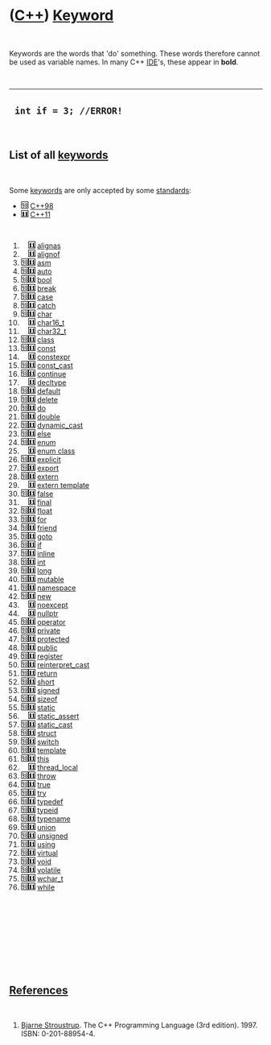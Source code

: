 



 

 

 

 

 

([C++](Cpp.htm)) [Keyword](CppKeyword.htm)
==========================================

 

Keywords are the words that 'do' something. These words therefore cannot
be used as variable names. In many C++ [IDE](CppIde.htm)'s, these appear
in **bold**.

 

  -------------------------
  ` int if = 3; //ERROR!`
  -------------------------

 

List of all [keywords](CppKeyword.htm)
--------------------------------------

 

Some [keywords](CppKeyword.htm) are only accepted by some
[standards](CppStandard.htm):

-   ![C++98](PicCpp98.png) [C++98](Cpp98.htm)
-   ![C++11](PicCpp11.png) [C++11](Cpp11.htm)

 

1.  ![ ](PicSpacer.png)![C++11](PicCpp11.png) [alignas](CppAlignas.htm)
2.  ![ ](PicSpacer.png)![C++11](PicCpp11.png) [alignof](CppAlignof.htm)
3.  ![C++98](PicCpp98.png)![C++11](PicCpp11.png) [asm](CppAsm.htm)
4.  ![C++98](PicCpp98.png)![C++11](PicCpp11.png) [auto](CppAuto.htm)
5.  ![C++98](PicCpp98.png)![C++11](PicCpp11.png) [bool](CppBool.htm)
6.  ![C++98](PicCpp98.png)![C++11](PicCpp11.png) [break](CppBreak.htm)
7.  ![C++98](PicCpp98.png)![C++11](PicCpp11.png) [case](CppCase.htm)
8.  ![C++98](PicCpp98.png)![C++11](PicCpp11.png) [catch](CppCatch.htm)
9.  ![C++98](PicCpp98.png)![C++11](PicCpp11.png) [char](CppChar.htm)
10. ![ ](PicSpacer.png)![C++11](PicCpp11.png)
    [char16\_t](CppChar16_t.htm)
11. ![ ](PicSpacer.png)![C++11](PicCpp11.png)
    [char32\_t](CppChar32_t.htm)
12. ![C++98](PicCpp98.png)![C++11](PicCpp11.png) [class](CppClass.htm)
13. ![C++98](PicCpp98.png)![C++11](PicCpp11.png) [const](CppConst.htm)
14. ![ ](PicSpacer.png)![C++11](PicCpp11.png)
    [constexpr](CppConstexpr.htm)
15. ![C++98](PicCpp98.png)![C++11](PicCpp11.png)
    [const\_cast](CppConst_cast.htm)
16. ![C++98](PicCpp98.png)![C++11](PicCpp11.png)
    [continue](CppContinue.htm)
17. ![ ](PicSpacer.png)![C++11](PicCpp11.png)
    [decltype](CppDecltype.htm)
18. ![C++98](PicCpp98.png)![C++11](PicCpp11.png)
    [default](CppDefault.htm)
19. ![C++98](PicCpp98.png)![C++11](PicCpp11.png) [delete](CppDelete.htm)
20. ![C++98](PicCpp98.png)![C++11](PicCpp11.png) [do](CppDo.htm)
21. ![C++98](PicCpp98.png)![C++11](PicCpp11.png) [double](CppDouble.htm)
22. ![C++98](PicCpp98.png)![C++11](PicCpp11.png)
    [dynamic\_cast](CppDynamic_cast.htm)
23. ![C++98](PicCpp98.png)![C++11](PicCpp11.png) [else](CppElse.htm)
24. ![C++98](PicCpp98.png)![C++11](PicCpp11.png) [enum](CppEnum.htm)
25. ![ ](PicSpacer.png)![C++11](PicCpp11.png) [enum
    class](CppEnumClass.htm)
26. ![C++98](PicCpp98.png)![C++11](PicCpp11.png)
    [explicit](CppExplicit.htm)
27. ![C++98](PicCpp98.png)![C++11](PicCpp11.png) [export](CppExport.htm)
28. ![C++98](PicCpp98.png)![C++11](PicCpp11.png) [extern](CppExtern.htm)
29. ![ ](PicSpacer.png)![C++11](PicCpp11.png) [extern
    template](CppExternTemplate.htm)
30. ![C++98](PicCpp98.png)![C++11](PicCpp11.png) [false](CppFalse.htm)
31. ![ ](PicSpacer.png)![C++11](PicCpp11.png) [final](CppFinal.htm)
32. ![C++98](PicCpp98.png)![C++11](PicCpp11.png) [float](CppFloat.htm)
33. ![C++98](PicCpp98.png)![C++11](PicCpp11.png) [for](CppFor.htm)
34. ![C++98](PicCpp98.png)![C++11](PicCpp11.png) [friend](CppFriend.htm)
35. ![C++98](PicCpp98.png)![C++11](PicCpp11.png) [goto](CppGoto.htm)
36. ![C++98](PicCpp98.png)![C++11](PicCpp11.png) [if](CppIf.htm)
37. ![C++98](PicCpp98.png)![C++11](PicCpp11.png) [inline](CppInline.htm)
38. ![C++98](PicCpp98.png)![C++11](PicCpp11.png) [int](CppInt.htm)
39. ![C++98](PicCpp98.png)![C++11](PicCpp11.png) [long](CppLong.htm)
40. ![C++98](PicCpp98.png)![C++11](PicCpp11.png)
    [mutable](CppMutable.htm)
41. ![C++98](PicCpp98.png)![C++11](PicCpp11.png)
    [namespace](CppNamespace.htm)
42. ![C++98](PicCpp98.png)![C++11](PicCpp11.png) [new](CppNew.htm)
43. ![ ](PicSpacer.png)![C++11](PicCpp11.png)
    [noexcept](CppNoexcept.htm)
44. ![ ](PicSpacer.png)![C++11](PicCpp11.png) [nullptr](CppNullptr.htm)
45. ![C++98](PicCpp98.png)![C++11](PicCpp11.png)
    [operator](CppOperator.htm)
46. ![C++98](PicCpp98.png)![C++11](PicCpp11.png)
    [private](CppPrivate.htm)
47. ![C++98](PicCpp98.png)![C++11](PicCpp11.png)
    [protected](CppProtected.htm)
48. ![C++98](PicCpp98.png)![C++11](PicCpp11.png) [public](CppPublic.htm)
49. ![C++98](PicCpp98.png)![C++11](PicCpp11.png)
    [register](CppRegister.htm)
50. ![C++98](PicCpp98.png)![C++11](PicCpp11.png)
    [reinterpret\_cast](CppReinterpret_cast.htm)
51. ![C++98](PicCpp98.png)![C++11](PicCpp11.png) [return](CppReturn.htm)
52. ![C++98](PicCpp98.png)![C++11](PicCpp11.png) [short](CppShort.htm)
53. ![C++98](PicCpp98.png)![C++11](PicCpp11.png) [signed](CppSigned.htm)
54. ![C++98](PicCpp98.png)![C++11](PicCpp11.png) [sizeof](CppSizeof.htm)
55. ![C++98](PicCpp98.png)![C++11](PicCpp11.png) [static](CppStatic.htm)
56. ![ ](PicSpacer.png)![C++11](PicCpp11.png)
    [static\_assert](CppStatic_assert.htm)
57. ![C++98](PicCpp98.png)![C++11](PicCpp11.png)
    [static\_cast](CppStatic_cast.htm)
58. ![C++98](PicCpp98.png)![C++11](PicCpp11.png) [struct](CppStruct.htm)
59. ![C++98](PicCpp98.png)![C++11](PicCpp11.png) [switch](CppSwitch.htm)
60. ![C++98](PicCpp98.png)![C++11](PicCpp11.png)
    [template](CppTemplate.htm)
61. ![C++98](PicCpp98.png)![C++11](PicCpp11.png) [this](CppThis.htm)
62. ![ ](PicSpacer.png)![C++11](PicCpp11.png)
    [thread\_local](CppThread_local.htm)
63. ![C++98](PicCpp98.png)![C++11](PicCpp11.png) [throw](CppThrow.htm)
64. ![C++98](PicCpp98.png)![C++11](PicCpp11.png) [true](CppTrue.htm)
65. ![C++98](PicCpp98.png)![C++11](PicCpp11.png) [try](CppTry.htm)
66. ![C++98](PicCpp98.png)![C++11](PicCpp11.png)
    [typedef](CppTypedef.htm)
67. ![C++98](PicCpp98.png)![C++11](PicCpp11.png) [typeid](CppTypeid.htm)
68. ![C++98](PicCpp98.png)![C++11](PicCpp11.png)
    [typename](CppTypename.htm)
69. ![C++98](PicCpp98.png)![C++11](PicCpp11.png) [union](CppUnion.htm)
70. ![C++98](PicCpp98.png)![C++11](PicCpp11.png)
    [unsigned](CppUnsigned.htm)
71. ![C++98](PicCpp98.png)![C++11](PicCpp11.png) [using](CppUsing.htm)
72. ![C++98](PicCpp98.png)![C++11](PicCpp11.png)
    [virtual](CppVirtual.htm)
73. ![C++98](PicCpp98.png)![C++11](PicCpp11.png) [void](CppVoid.htm)
74. ![C++98](PicCpp98.png)![C++11](PicCpp11.png)
    [volatile](CppVolatile.htm)
75. ![C++98](PicCpp98.png)![C++11](PicCpp11.png)
    [wchar\_t](CppWchar_t.htm)
76. ![C++98](PicCpp98.png)![C++11](PicCpp11.png) [while](CppWhile.htm)

 

 

 

 

 

[References](CppReferences.htm)
-------------------------------

 

1.  [Bjarne Stroustrup](CppBjarneStroustrup.htm). The C++ Programming
    Language (3rd edition). 1997. ISBN: 0-201-88954-4.

 

 

 

 

 





 



